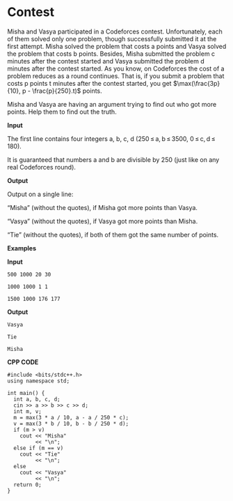 # Contest

Misha and Vasya participated in a Codeforces contest. Unfortunately, each of them solved only one problem, though successfully submitted it at the first attempt. Misha solved the problem that costs a points and Vasya solved the problem that costs b points. Besides, Misha submitted the problem c minutes after the contest started and Vasya submitted the problem d minutes after the contest started. As you know, on Codeforces the cost of a problem reduces as a round continues. That is, if you submit a problem that costs p points t minutes after the contest started, you get $\max(\frac{3p}{10}, p - \frac{p}{250}.t)$ points.

Misha and Vasya are having an argument trying to find out who got more points. Help them to find out the truth.

**Input**

The first line contains four integers a, b, c, d (250 ≤ a, b ≤ 3500, 0 ≤ c, d ≤ 180).

It is guaranteed that numbers a and b are divisible by 250 (just like on any real Codeforces round).

**Output**

Output on a single line:

&ldquo;Misha&rdquo; (without the quotes), if Misha got more points than Vasya.

&ldquo;Vasya&rdquo; (without the quotes), if Vasya got more points than Misha.

&ldquo;Tie&rdquo; (without the quotes), if both of them got the same number of points.

**Examples**

**Input**

    500 1000 20 30

    1000 1000 1 1

    1500 1000 176 177

**Output**

    Vasya

    Tie

    Misha

**CPP CODE**

    #include <bits/stdc++.h>
    using namespace std;

    int main() {
      int a, b, c, d;
      cin >> a >> b >> c >> d;
      int m, v;
      m = max(3 * a / 10, a - a / 250 * c);
      v = max(3 * b / 10, b - b / 250 * d);
      if (m > v)
        cout << "Misha"
             << "\n";
      else if (m == v)
        cout << "Tie"
             << "\n";
      else
        cout << "Vasya"
             << "\n";
      return 0;
    }
